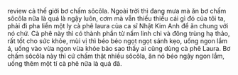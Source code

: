 review cả thế giới bơ chấm sôcôla.
Ngoài trời thì đang mưa mà ăn bơ chấm sôcôla nữa là quá là ngậy luôn, cơm mà vẫn thiếu thiếu cái gì đó của tôi ta, phải đi pha liền một ly cà phê laura của ca sĩ Nhật Kim Anh để ăn chung với nó chứ. Cà phê này thì có thành phần từ nấm linh chi và đông trùng hạ thảo, rất tốt cho sức khỏe, mùi vị thì béo béo ngọt ngọt sánh kẹo, uống ngon lắm á, uống vào vừa ngon vừa khỏe bảo sao thấy ai cũng dùng cà phê Laura. Bơ chấm sôcôla này thì cứ chấm thật nhiều sôcôla, ăn nó béo ngậy ngon lắm, uống thêm một tí cà phê nữa là quá đã.
